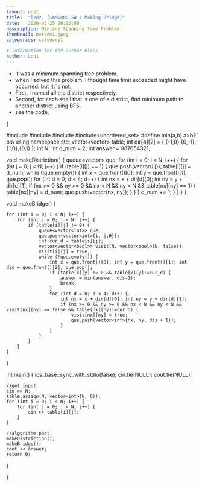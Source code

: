 ```yaml
---
layout: post
title:  "[202. [SAMSUNG SW ? Making Bridge]"
date:   2020-05-25 20:00:00
description: Minimum Spanning Tree Problem.
thumbnail: person1.jpeg
categories: category1

# Information for the author block
author: Loui
---
```


- It was a minimum spanning tree problem.
- when I solved this problem. I thought time limit exceeded might have occurred. but it¡¯s not.
- First, I named all the district respectively.
- Second, for each shell that is one of a district, find minimum path to another district using BFS.
- see the code.  
  
{

#include<iostream>
#include<vector>
#include<queue>
#include<unordered_set>
#define min(a,b) a>b?b:a
using namespace std;
vector<vector<int>> table;
int dir[4][2] = { {-1,0},{0,-1},{1,0},{0,1} };
int N;
int d_num = 2;
int answer = 987654321;
	
void makeDistriction() {
	queue<vector<int>> que;
	for (int i = 0; i < N; i++) {
		for (int j = 0; j < N; j++) {
			if (table[i][j] == 1) {
				que.push(vector<int>{i,j});
				table[i][j] = d_num;
				while (!que.empty()) {
					int x = que.front()[0]; int y = que.front()[1];
					que.pop();
					for (int d = 0; d < 4; d++) {
						int nx = x + dir[d][0]; int ny = y + dir[d][1];
						if (nx >= 0 && ny >= 0 && nx < N && ny < N && table[nx][ny] == 1) {
							table[nx][ny] = d_num;
							que.push(vector<int>{nx, ny});
						}
					}
				}
				d_num += 1;
			}
		}
	}
}

void makeBridge() {
	
	for (int i = 0; i < N; i++) {
		for (int j = 0; j < N; j++) {
			if (table[i][j] != 0) {
				queue<vector<int>> que;
				que.push(vector<int>{i, j,0});
				int cur_d = table[i][j];
				vector<vector<bool>> visit(N, vector<bool>(N, false));
				visit[i][j] = true;
				while (!que.empty()) {
					int x = que.front()[0]; int y = que.front()[1]; int dis = que.front()[2]; que.pop();
					if (table[x][y] != 0 && table[x][y]!=cur_d) {
						answer = min(answer, dis-1);
						break;
					}
					for (int d = 0; d < 4; d++) {
						int nx = x + dir[d][0]; int ny = y + dir[d][1];
						if (nx >= 0 && ny >= 0 && nx < N && ny < N && visit[nx][ny] == false && table[nx][ny]!=cur_d) {
							visit[nx][ny] = true;
							que.push(vector<int>{nx, ny, dis + 1});
						}
					}
				}	
			}
		}
	}
}

int main() {
	ios_base::sync_with_stdio(false);
	cin.tie(NULL); cout.tie(NULL);

	//get input
	cin >> N;
	table.assign(N, vector<int>(N, 0));
	for (int i = 0; i < N; i++) {
		for (int j = 0; j < N; j++) {
			cin >> table[i][j];
		}
	}

	//algorithm part
	makeDistriction();
	makeBridge();
	cout << answer;
	return 0;

}

}
